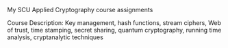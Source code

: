 My SCU Applied Cryptography course assignments

Course Description: Key management, hash functions, stream ciphers, Web of trust, time stamping, secret sharing, quantum cryptography, running time analysis, cryptanalytic techniques
